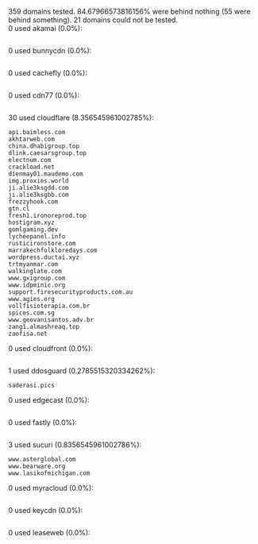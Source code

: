 359 domains tested. 84.67966573816156% were behind nothing (55 were behind something). 21 domains could not be tested.<br>
0 used akamai (0.0%):
```

```

0 used bunnycdn (0.0%):
```

```

0 used cachefly (0.0%):
```

```

0 used cdn77 (0.0%):
```

```

30 used cloudflare (8.356545961002785%):
```
api.baimless.com
akhtarweb.com
china.dhabigroup.top
dlink.caesarsgroup.top
electnum.com
crackload.net
dienmay01.maudemo.com
img.proxies.world
ji.alie3ksgdd.com
ji.alie3ksgbb.com
frezzyhook.com
gtn.cl
fresh1.ironoreprod.top
hostigram.xyz
gomlgaming.dev
lycheepanel.info
rusticironstore.com
marrakechfolkloredays.com
wordpress.ductai.xyz
trtmyanmar.com
walkinglate.com
www.gxigroup.com
www.idpminic.org
support.firesecurityproducts.com.au
www.agies.org
vollfisioterapia.com.br
spices.com.sg
www.geovanisantos.adv.br
zang1.almashreaq.top
zaofisa.net
```

0 used cloudfront (0.0%):
```

```

1 used ddosguard (0.2785515320334262%):
```
saderasi.pics
```

0 used edgecast (0.0%):
```

```

0 used fastly (0.0%):
```

```

3 used sucuri (0.8356545961002786%):
```
www.asterglobal.com
www.bearware.org
www.lasikofmichigan.com
```

0 used myracloud (0.0%):
```

```

0 used keycdn (0.0%):
```

```

0 used leaseweb (0.0%):
```

```
